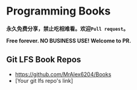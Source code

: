 # Programming Books

**永久免费分享，禁止吃相难看。欢迎`Pull request`。**

**Free forever. NO BUSINESS USE! Welcome to PR.**


## Git LFS Book Repos

- https://github.com/MrAlex6204/Books
- [Your git lfs repo's link]

